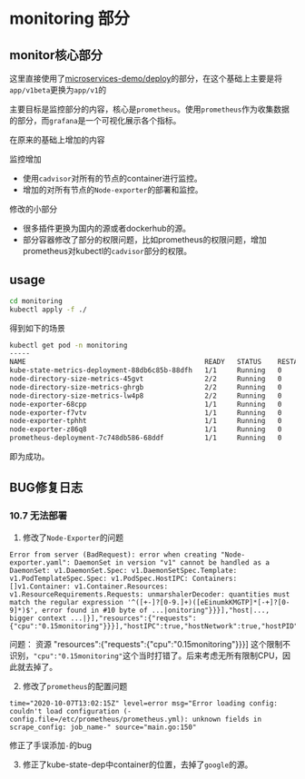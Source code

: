 # monitoring 部分

## monitor核心部分

这里直接使用了[microservices-demo/deploy](https://github.com/microservices-demo/microservices-demo/tree/master/deploy/kubernetes/manifests-monitoring)的部分，在这个基础上主要是将`app/v1beta`更换为`app/v1`的

主要目标是监控部分的内容，核心是`prometheus`。使用`prometheus`作为收集数据的部分，而`grafana`是一个可视化展示各个指标。

在原来的基础上增加的内容

监控增加

+ 使用`cadvisor`对所有的节点的container进行监控。
+ 增加的对所有节点的`Node-exporter`的部署和监控。

修改的小部分

+ 很多插件更换为国内的源或者dockerhub的源。
+ 部分容器修改了部分的权限问题，比如prometheus的权限问题，增加prometheus对kubectl的`cadvisor`部分的权限。

## usage

```bash
cd monitoring
kubectl apply -f ./
```

得到如下的场景

```bash
kubectl get pod -n monitoring
-----
NAME                                            READY   STATUS    RESTARTS   AGE
kube-state-metrics-deployment-88db6c85b-88dfh   1/1     Running   0          3m19s
node-directory-size-metrics-45gvt               2/2     Running   0          7m46s
node-directory-size-metrics-ghrgb               2/2     Running   0          7m45s
node-directory-size-metrics-lw4p8               2/2     Running   0          7m45s
node-exporter-68cpp                             1/1     Running   0          7m47s
node-exporter-f7vtv                             1/1     Running   0          7m47s
node-exporter-tphht                             1/1     Running   0          7m47s
node-exporter-z86q8                             1/1     Running   0          7m47s
prometheus-deployment-7c748db586-68ddf          1/1     Running   0          12s
```

即为成功。

## BUG修复日志

### 10.7 无法部署

1. 修改了`Node-Exporter`的问题

```log
Error from server (BadRequest): error when creating "Node-exporter.yaml": DaemonSet in version "v1" cannot be handled as a DaemonSet: v1.DaemonSet.Spec: v1.DaemonSetSpec.Template: v1.PodTemplateSpec.Spec: v1.PodSpec.HostIPC: Containers: []v1.Container: v1.Container.Resources: v1.ResourceRequirements.Requests: unmarshalerDecoder: quantities must match the regular expression '^([+-]?[0-9.]+)([eEinumkKMGTP]*[-+]?[0-9]*)$', error found in #10 byte of ...|onitoring"}}}],"host|..., bigger context ...|}],"resources":{"requests":{"cpu":"0.15monitoring"}}}],"hostIPC":true,"hostNetwork":true,"hostPID":t|...
```

问题： 资源 "resources":{"requests":{"cpu":"0.15monitoring"}}}] 这个限制不识别，`"cpu":"0.15monitoring"`这个当时打错了。后来考虑无所有限制CPU，因此就去掉了。

2. 修改了`prometheus`的配置问题

```log
time="2020-10-07T13:02:15Z" level=error msg="Error loading config: couldn't load configuration (-config.file=/etc/prometheus/prometheus.yml): unknown fields in scrape_config: job_name-" source="main.go:150" 
```

修正了手误添加`-`的bug

3. 修正了kube-state-dep中container的位置，去掉了`google`的源。

